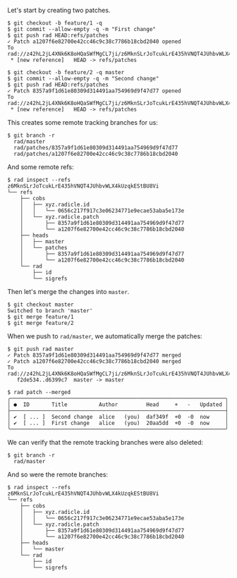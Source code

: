 Let's start by creating two patches.

``` (stderr) RAD_SOCKET=/dev/null
$ git checkout -b feature/1 -q
$ git commit --allow-empty -q -m "First change"
$ git push rad HEAD:refs/patches
✓ Patch a1207f6e82700e42cc46c9c38c7786b18cbd2040 opened
To rad://z42hL2jL4XNk6K8oHQaSWfMgCL7ji/z6MknSLrJoTcukLrE435hVNQT4JUhbvWLX4kUzqkEStBU8Vi
 * [new reference]   HEAD -> refs/patches
```
``` (stderr) RAD_SOCKET=/dev/null
$ git checkout -b feature/2 -q master
$ git commit --allow-empty -q -m "Second change"
$ git push rad HEAD:refs/patches
✓ Patch 8357a9f1d61e80309d314491aa754969d9f47d77 opened
To rad://z42hL2jL4XNk6K8oHQaSWfMgCL7ji/z6MknSLrJoTcukLrE435hVNQT4JUhbvWLX4kUzqkEStBU8Vi
 * [new reference]   HEAD -> refs/patches
```

This creates some remote tracking branches for us:

```
$ git branch -r
  rad/master
  rad/patches/8357a9f1d61e80309d314491aa754969d9f47d77
  rad/patches/a1207f6e82700e42cc46c9c38c7786b18cbd2040
```

And some remote refs:

```
$ rad inspect --refs
z6MknSLrJoTcukLrE435hVNQT4JUhbvWLX4kUzqkEStBU8Vi
└── refs
    ├── cobs
    │   ├── xyz.radicle.id
    │   │   └── 0656c217f917c3e06234771e9ecae53aba5e173e
    │   └── xyz.radicle.patch
    │       ├── 8357a9f1d61e80309d314491aa754969d9f47d77
    │       └── a1207f6e82700e42cc46c9c38c7786b18cbd2040
    ├── heads
    │   ├── master
    │   └── patches
    │       ├── 8357a9f1d61e80309d314491aa754969d9f47d77
    │       └── a1207f6e82700e42cc46c9c38c7786b18cbd2040
    └── rad
        ├── id
        └── sigrefs
```

Then let's merge the changes into `master`.

``` (stderr) RAD_SOCKET=/dev/null
$ git checkout master
Switched to branch 'master'
$ git merge feature/1
$ git merge feature/2
```

When we push to `rad/master`, we automatically merge the patches:

``` (stderr) RAD_SOCKET=/dev/null
$ git push rad master
✓ Patch 8357a9f1d61e80309d314491aa754969d9f47d77 merged
✓ Patch a1207f6e82700e42cc46c9c38c7786b18cbd2040 merged
To rad://z42hL2jL4XNk6K8oHQaSWfMgCL7ji/z6MknSLrJoTcukLrE435hVNQT4JUhbvWLX4kUzqkEStBU8Vi
   f2de534..d6399c7  master -> master
```
```
$ rad patch --merged
╭────────────────────────────────────────────────────────────────────╮
│ ●  ID       Title          Author         Head     +   -   Updated │
├────────────────────────────────────────────────────────────────────┤
│ ✔  [ ... ]  Second change  alice   (you)  daf349f  +0  -0  now     │
│ ✔  [ ... ]  First change   alice   (you)  20aa5dd  +0  -0  now     │
╰────────────────────────────────────────────────────────────────────╯
```

We can verify that the remote tracking branches were also deleted:

```
$ git branch -r
  rad/master
```

And so were the remote branches:

```
$ rad inspect --refs
z6MknSLrJoTcukLrE435hVNQT4JUhbvWLX4kUzqkEStBU8Vi
└── refs
    ├── cobs
    │   ├── xyz.radicle.id
    │   │   └── 0656c217f917c3e06234771e9ecae53aba5e173e
    │   └── xyz.radicle.patch
    │       ├── 8357a9f1d61e80309d314491aa754969d9f47d77
    │       └── a1207f6e82700e42cc46c9c38c7786b18cbd2040
    ├── heads
    │   └── master
    └── rad
        ├── id
        └── sigrefs
```
